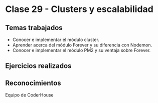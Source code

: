 # Clase 29 - Clusters y escalabilidad
## Temas trabajados
- Conocer e implementar el módulo cluster.
- Aprender acerca del módulo Forever y su diferencia con Nodemon.
- Conocer e implementar el módulo PM2 y su ventaja sobre Forever.

## Ejercicios realizados
### 

## Reconocimientos
Equipo de CoderHouse